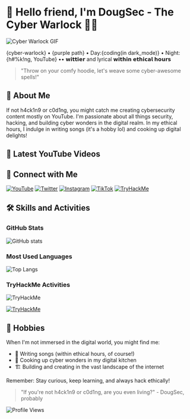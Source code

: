 # 👋 Hello friend, I'm DougSec - The Cyber Warlock 🧙‍♂️

![Cyber Warlock GIF](https://media.giphy.com/media/ZVik7pBtu9dNS/giphy.gif)

{cyber-warlock} • {purple path} • Day:{coding(in dark_mode)} • Night:{h#%k!ng, YouTube} •• 𝘄𝗶𝘁𝘁𝗶𝗲𝗿 and lyrical 𝘄𝗶𝘁𝗵𝗶𝗻 𝗲𝘁𝗵𝗶𝗰𝗮𝗹 𝗵𝗼𝘂𝗿𝘀

> "Throw on your comfy hoodie, let's weave some cyber-awesome spells!"

## 🚀 About Me

If not h4ck1n9 or c0d1ng, you might catch me creating cybersecurity content mostly on YouTube. I'm passionate about all things security, hacking, and building cyber wonders in the digital realm. In my ethical hours, I indulge in writing songs (it's a hobby lol) and cooking up digital delights!

## 🎥 Latest YouTube Videos

<!-- YOUTUBE:START -->
<!-- This section will be automatically updated with your latest YouTube videos -->
<!-- YOUTUBE:END -->

## 🔗 Connect with Me

[![YouTube](https://img.shields.io/badge/YouTube-%23FF0000.svg?style=for-the-badge&logo=YouTube&logoColor=white)](https://www.youtube.com/@douglascybersec)
[![Twitter](https://img.shields.io/badge/Twitter-%231DA1F2.svg?style=for-the-badge&logo=Twitter&logoColor=white)](https://twitter.com/douglascybersec)
[![Instagram](https://img.shields.io/badge/Instagram-%23E4405F.svg?style=for-the-badge&logo=Instagram&logoColor=white)](https://instagram.com/douglascybersec)
[![TikTok](https://img.shields.io/badge/TikTok-%23000000.svg?style=for-the-badge&logo=TikTok&logoColor=white)](https://www.tiktok.com/@douglascybersec)
[![TryHackMe](https://img.shields.io/badge/TryHackMe-%23212C42.svg?style=for-the-badge&logo=TryHackMe&logoColor=white)](https://tryhackme.com/p/D0ugS3c0p5)

## 🛠 Skills and Activities

### GitHub Stats
![GitHub stats](https://github-readme-stats.vercel.app/api?username=douglascybersec&show_icons=true&theme=radical&count_private=true)

### Most Used Languages
![Top Langs](https://github-readme-stats.vercel.app/api/top-langs/?username=douglascybersec&layout=compact&theme=radical&count_private=true)

### TryHackMe Activities
<img src="https://tryhackme-badges.s3.amazonaws.com/D0ugS3c0p5.png" alt="TryHackMe">

[![TryHackMe](https://tryhackme-badges.s3.amazonaws.com/D0ugS3c0p5.png)](https://tryhackme.com/p/D0ugS3c0p5)

## 🎵 Hobbies

When I'm not immersed in the digital world, you might find me:
- 🎸 Writing songs (within ethical hours, of course!)
- 🍳 Cooking up cyber wonders in my digital kitchen
- 🏗 Building and creating in the vast landscape of the internet

Remember: Stay curious, keep learning, and always hack ethically!

> "If you're not h4ck1n9 or c0d1ng, are you even living?" - DougSec, probably

![Profile Views](https://komarev.com/ghpvc/?username=douglascybersec&color=blueviolet)
